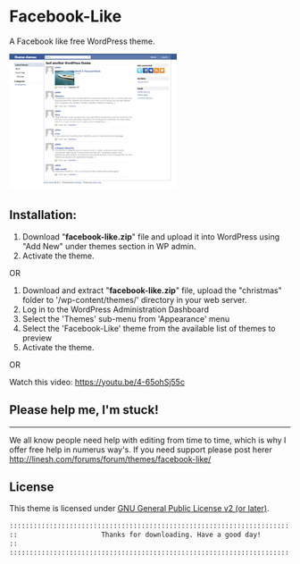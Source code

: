 # Facebook-Like
A Facebook like free WordPress theme.

![beautiful screenshot](./screenshot.png)


## Installation:
1. Download "**facebook-like.zip**" file and upload it into WordPress using "Add New" under themes section in WP admin. 
2. Activate the theme.

OR

1. Download and extract "**facebook-like.zip**" file, upload the "christmas" folder to '/wp-content/themes/' directory in your web server.
2. Log in to the WordPress Administration Dashboard
3. Select the 'Themes' sub-menu from 'Appearance' menu
4. Select the 'Facebook-Like' theme from the available list of themes to preview
5. Activate the theme.

OR

Watch this video: https://youtu.be/4-65ohSj55c	
	
## Please help me, I'm stuck!
------------------------------------
We all know people need help with editing from time to time, which is why I offer free help in numerus way's. If you  need support please post  herer http://linesh.com/forums/forum/themes/facebook-like/
	

## License
This theme is licensed under [GNU General Public License v2 (or later)](./LICENSE.md).


	::::::::::::::::::::::::::::::::::::::::::::::::::::::::::::::::::::::::::::::::::::
	::                     Thanks for downloading. Have a good day!                   :: 
	:::::::::::::::::::::::::::::::::::::::::::::::::::::::::::::::::::::::::::::::::::: 
